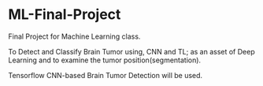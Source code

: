 # ML-Final-Project
Final Project for Machine Learning class.

To Detect and Classify Brain Tumor using, CNN and TL; as an asset of Deep Learning and to examine the tumor position(segmentation).

Tensorflow CNN-based Brain Tumor Detection will be used.
